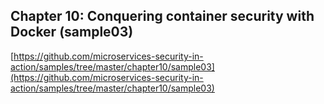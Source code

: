 ## Chapter 10: Conquering container security with Docker (sample03)

[https://github.com/microservices-security-in-action/samples/tree/master/chapter10/sample03](https://github.com/microservices-security-in-action/samples/tree/master/chapter10/sample03)

